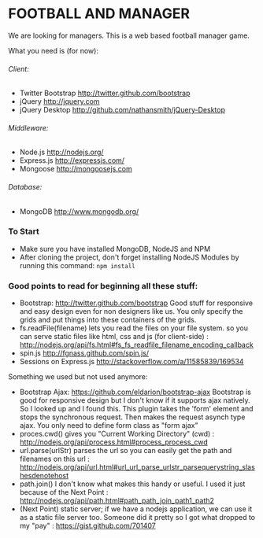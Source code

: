 # FOOTBALL AND MANAGER

We are looking for managers. This is a web based football manager game.

What you need is (for now):
###### Client:
* Twitter Bootstrap http://twitter.github.com/bootstrap
* jQuery http://jquery.com
* jQuery Desktop http://github.com/nathansmith/jQuery-Desktop

###### Middleware:
* Node.js http://nodejs.org/
* Express.js http://expressjs.com/
* Mongoose http://mongoosejs.com

###### Database:
* MongoDB http://www.mongodb.org/

### To Start

- Make sure you have installed MongoDB, NodeJS and NPM
- After cloning the project, don't forget installing NodeJS Modules by running this command: <code>npm install</code>

### Good points to read for beginning all these stuff:

- Bootstrap: http://twitter.github.com/bootstrap
Good stuff for responsive and easy design even for non designers like us. You only specify the grids and put things into these containers of the grids.
- fs.readFile(filename) lets you read the files on your file system. so you can serve static files like html, css and js (for client-side) : http://nodejs.org/api/fs.html#fs_fs_readfile_filename_encoding_callback
- spin.js http://fgnass.github.com/spin.js/
- Sessions on Express.js http://stackoverflow.com/a/11585839/169534

Something we used but not used anymore:

- Bootstrap Ajax: https://github.com/eldarion/bootstrap-ajax
Bootstrap is good for responsive design but I don't know if it supports ajax natively. So I looked up and I found this. This plugin takes the 'form' element and stops the synchronous request. Then makes the request asynch type ajax. You only need to define form class as "form ajax"
- proces.cwd() gives you "Current Working Directory" (cwd) : http://nodejs.org/api/process.html#process_process_cwd
- url.parse(urlStr) parses the url so you can easily get the path and filenames on this url : http://nodejs.org/api/url.html#url_url_parse_urlstr_parsequerystring_slashesdenotehost
- path.join() I don't know what makes this handy or useful. I used it just because of the Next Point : http://nodejs.org/api/path.html#path_path_join_path1_path2
- (Next Point) static server; if we have a nodejs application, we can use it as a static file server too. Someone did it pretty so I got what dropped to my "pay" : https://gist.github.com/701407